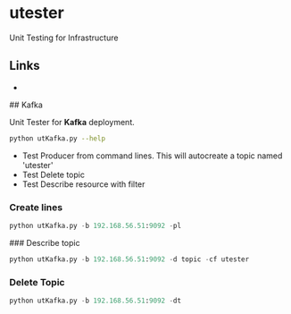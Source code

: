 # utester
Unit Testing for Infrastructure

## Links
 - []()


## Kafka

Unit Tester for __Kafka__ deployment.

```bash
python utKafka.py --help
```
 - Test Producer from command lines. This will autocreate a topic named 'utester'
 - Test Delete topic
 - Test Describe resource with filter

### Create lines
    
```python
python utKafka.py -b 192.168.56.51:9092 -pl
```

### Describe topic
    
```python
python utKafka.py -b 192.168.56.51:9092 -d topic -cf utester
```

### Delete Topic
    
```python
python utKafka.py -b 192.168.56.51:9092 -dt
```